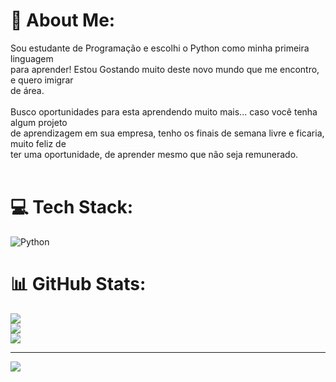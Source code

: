# 💫 About Me:
Sou estudante de Programação e escolhi o Python como minha primeira linguagem <br>para aprender! Estou Gostando muito deste novo mundo que me encontro, e quero  imigrar <br>de área.<br><br>Busco oportunidades para esta aprendendo muito mais... caso você tenha algum projeto<br>de aprendizagem em sua empresa, tenho os finais de semana livre e ficaria, muito feliz de <br>ter uma oportunidade, de aprender mesmo que não seja remunerado.<br><br> 


# 💻 Tech Stack:
![Python](https://img.shields.io/badge/python-3670A0?style=for-the-badge&logo=python&logoColor=ffdd54)
# 📊 GitHub Stats:
![](https://github-readme-stats.vercel.app/api?username=DiegodaSilvaP&theme=blueberry&hide_border=false&include_all_commits=false&count_private=false)<br/>
![](https://github-readme-streak-stats.herokuapp.com/?user=DiegodaSilvaP&theme=blueberry&hide_border=false)<br/>
![](https://github-readme-stats.vercel.app/api/top-langs/?username=DiegodaSilvaP&theme=blueberry&hide_border=false&include_all_commits=false&count_private=false&layout=compact)

---
[![](https://visitcount.itsvg.in/api?id=DiegodaSilvaP&icon=0&color=0)](https://visitcount.itsvg.in)

<!-- Proudly created with GPRM ( https://gprm.itsvg.in ) -->